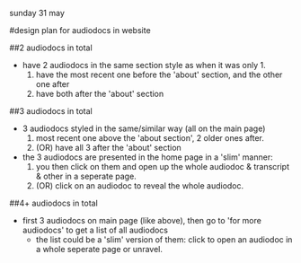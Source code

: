 sunday 31 may

#design plan for audiodocs in website

##2 audiodocs in total

- have 2 audiodocs in the same section style as when it was only 1. 
	1. have the most recent one before the 'about' section, and the other one after
	2. have both after the 'about' section

##3 audiodocs in total

- 3 audiodocs styled in the same/similar way (all on the main page)
	1. most recent one above the 'about section', 2 older ones after.
	2. (OR) have all 3 after the 'about' section
- the 3 audiodocs are presented in the home page in a 'slim' manner:
	1. you then click on them and open up the whole audiodoc & transcript & other in a seperate page.
	2. (OR) click on an audiodoc to reveal the whole audiodoc.


	
	
##4+ audiodocs in total

- first 3 audiodocs on main page (like above), then go to 'for more audiodocs' to get a list of all audiodocs
	- the list could be a 'slim' version of them: click to open an audiodoc in a whole seperate page or unravel.